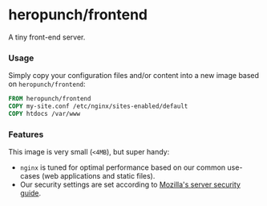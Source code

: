 heropunch/frontend
==================

A tiny front-end server.

### Usage

Simply copy your configuration files and/or content into a new image based
on `heropunch/frontend`:

```Dockerfile
FROM heropunch/frontend
COPY my-site.conf /etc/nginx/sites-enabled/default
COPY htdocs /var/www
```

### Features

This image is very small (`<4MB`), but super handy:

- `nginx` is tuned for optimal performance based on our common use-cases
  (web applications and static files).
- Our security settings are set according to
  [Mozilla's server security guide][server-security].

[server-security]: https://wiki.mozilla.org/Security/Server_Side_TLS
